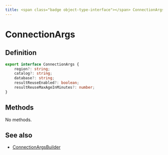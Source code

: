 ```yaml
---
title: <span class="badge object-type-interface"></span> ConnectionArgs
---
```

# <span class="badge object-type-interface"></span> ConnectionArgs

## Definition

```typescript
export interface ConnectionArgs {
	region?: string;
	catalog?: string;
	database?: string;
	resultReuseEnabled?: boolean;
	resultReuseMaxAgeInMinutes?: number;
}

```
## Methods

No methods.
## See also

 * <span class="badge builder"></span> [ConnectionArgsBuilder](./builder-ConnectionArgsBuilder.md)
